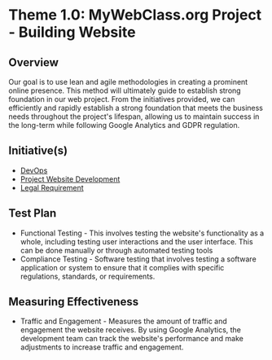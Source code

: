 # Theme 1.0: MyWebClass.org Project - Building Website
## Overview
Our goal is to use lean and agile methodologies in creating a prominent online presence.
This method will ultimately guide to establish strong foundation in our web project. From the initiatives
provided, we can efficiently and rapidly establish a strong foundation that meets the business needs
throughout the project's lifespan, allowing us to maintain success in the long-term while following 
Google Analytics and GDPR regulation.

## Initiative(s)
* [DevOps](initiative_1.md)
* [Project Website Development](/documentation/theme_1/initiative_2.md)
* [Legal Requirement](/documentation/theme_1/initiative_3.md)

## Test Plan
* Functional Testing - This involves testing the website's functionality as a whole, including testing user interactions and the user interface. This can be done manually or through automated testing tools
* Compliance Testing - Software testing that involves testing a software application or system to ensure that it complies with specific regulations, standards, or requirements.

## Measuring Effectiveness
* Traffic and Engagement - Measures the amount of traffic and engagement the website receives. By using Google Analytics, the development team can track the website's performance and make adjustments to increase traffic and engagement.

